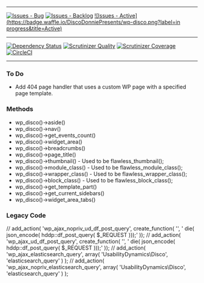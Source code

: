 * * *
[![Issues - Bug](https://badge.waffle.io/DiscoDonniePresents/wp-disco.png?label=bug&title=Bugs)](http://waffle.io/discodonniepresents/wp-disco)
[![Issues - Backlog](https://badge.waffle.io/DiscoDonniePresents/wp-disco.png?label=backlog&title=Backlog)](http://waffle.io/discodonniepresents/wp-disco/)
[![Issues - Active](https://badge.waffle.io/DiscoDonniePresents/wp-disco.png?label=in progress&title=Active)](http://waffle.io/discodonniepresents/wp-disco/)
* * *
[![Dependency Status](https://gemnasium.com/discodonniepresents/wp-disco.svg)](https://gemnasium.com/discodonniepresents/wp-disco)
[![Scrutinizer Quality](http://img.shields.io/scrutinizer/g/discodonniepresents/wp-disco.svg)](https://scrutinizer-ci.com/g/discodonniepresents/wp-disco)
[![Scrutinizer Coverage](http://img.shields.io/scrutinizer/coverage/g/discodonniepresents/wp-disco.svg)](https://scrutinizer-ci.com/g/discodonniepresents/wp-disco)
[![CircleCI](https://circleci.com/gh/DiscoDonniePresents/wp-disco.png?circle-token=dc5268ed8b79870f45b64fad741e68418a847bba)](https://circleci.com/gh/DiscoDonniePresents/wp-disco)
* * *

### To Do
* Add 404 page handler that uses a custom WP page with a specified page template.

### Methods
* wp_disco()->aside()
* wp_disco()->nav()
* wp_disco()->get_events_count()
* wp_disco()->widget_area()
* wp_disco()->breadcrumbs()
* wp_disco()->page_title()
* wp_disco()->thumbnail() - Used to be flawless_thumbnail();
* wp_disco()->module_class() - Used to be flawless_module_class();
* wp_disco()->wrapper_class() - Used to be flawless_wrapper_class();
* wp_disco()->block_class() - Used to be flawless_block_class();
* wp_disco()->get_template_part()
* wp_disco()->get_current_sidebars()
* wp_disco()->widget_area_tabs()

### Legacy Code
// add_action( 'wp_ajax_nopriv_ud_df_post_query', create_function( '', ' die( json_encode( hddp::df_post_query( $_REQUEST )));' ));
// add_action( 'wp_ajax_ud_df_post_query', create_function( '', ' die( json_encode( hddp::df_post_query( $_REQUEST )));' ));
// add_action( 'wp_ajax_elasticsearch_query', array( 'UsabilityDynamics\Disco', 'elasticsearch_query' ) );
// add_action( 'wp_ajax_nopriv_elasticsearch_query', array( 'UsabilityDynamics\Disco', 'elasticsearch_query' ) );

